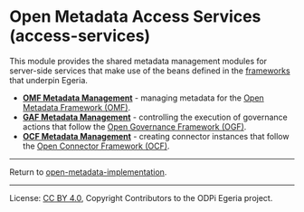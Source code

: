 <!-- SPDX-License-Identifier: CC-BY-4.0 -->
<!-- Copyright Contributors to the ODPi Egeria project. -->

# Open Metadata Access Services (access-services)

This module provides the shared metadata management modules for
server-side services that make use of the beans defined in the [frameworks](../frameworks) that underpin Egeria.

* **[OMF Metadata Management](omf-metadata-management)** - managing metadata for the [Open Metadata Framework (OMF)](../frameworks/open-metadata-framework).
* **[GAF Metadata Management](gaf-metadata-management)** - controlling the execution of governance actions that follow the [Open Governance Framework (OGF)](../frameworks/open-governance-framework).
* **[OCF Metadata Management](ocf-metadata-management)** - creating connector instances that follow the [Open Connector Framework (OCF)](../frameworks/open-connector-framework).

----
Return to [open-metadata-implementation](..).

----
License: [CC BY 4.0](https://creativecommons.org/licenses/by/4.0/),
Copyright Contributors to the ODPi Egeria project.